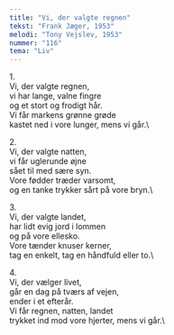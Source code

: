 ```yaml
---
title: "Vi, der valgte regnen"
tekst: "Frank Jæger, 1953"
melodi: "Tony Vejslev, 1953"
nummer: "116"
tema: "Liv"
---
```

1\.\
Vi, der valgte regnen,\
vi har lange, valne fingre\
og et stort og frodigt hår.\
Vi får markens grønne grøde\
kastet ned i vore lunger, mens vi går.\


2\.\
Vi, der valgte natten,\
vi får uglerunde øjne\
sået til med sære syn.\
Vore fødder træder varsomt,\
og en tanke trykker sårt på vore bryn.\


3\.\
Vi, der valgte landet,\
har lidt evig jord i lommen\
og på vore ellesko.\
Vore tænder knuser kerner,\
tag en enkelt, tag en håndfuld eller to.\


4\.\
Vi, der vælger livet,\
går en dag på tværs af vejen,\
ender i et efterår.\
Vi får regnen, natten, landet\
trykket ind mod vore hjerter, mens vi går.\
